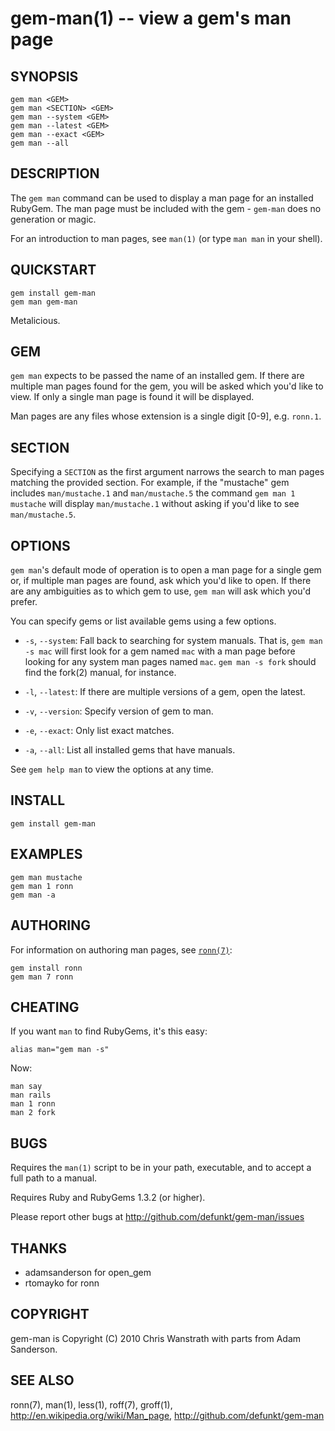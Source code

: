 gem-man(1) -- view a gem's man page
===================================

## SYNOPSIS

    gem man <GEM>
    gem man <SECTION> <GEM>
    gem man --system <GEM>
    gem man --latest <GEM>
    gem man --exact <GEM>
    gem man --all

## DESCRIPTION

The `gem man` command can be used to display a man page for an
installed RubyGem. The man page must be included with the gem -
`gem-man` does no generation or magic.

For an introduction to man pages, see `man(1)` (or type `man man` in
your shell).

## QUICKSTART

    gem install gem-man
    gem man gem-man

Metalicious.

## GEM

`gem man` expects to be passed the name of an installed gem. If there
are multiple man pages found for the gem, you will be asked which
you'd like to view. If only a single man page is found it will be
displayed.

Man pages are any files whose extension is a single digit [0-9],
e.g. `ronn.1`.

## SECTION

Specifying a `SECTION` as the first argument narrows the search to man
pages matching the provided section. For example, if the "mustache"
gem includes `man/mustache.1` and `man/mustache.5` the command `gem
man 1 mustache` will display `man/mustache.1` without asking if you'd
like to see `man/mustache.5`.

## OPTIONS

`gem man`'s default mode of operation is to open a man page for a
single gem or, if multiple man pages are found, ask which you'd like
to open. If there are any ambiguities as to which gem to use, `gem
man` will ask which you'd prefer.

You can specify gems or list available gems using a few options.

  * `-s`, `--system`:
    Fall back to searching for system manuals. That is, `gem man -s
    mac` will first look for a gem named `mac` with a man page before
    looking for any system man pages named `mac`. `gem man -s fork`
    should find the fork(2) manual, for instance.

  * `-l`, `--latest`:
    If there are multiple versions of a gem, open the latest.

  * `-v`, `--version`:
    Specify version of gem to man.

  * `-e`, `--exact`:
    Only list exact matches.

  * `-a`, `--all`:
    List all installed gems that have manuals.

See `gem help man` to view the options at any time.

## INSTALL

    gem install gem-man

## EXAMPLES

    gem man mustache
    gem man 1 ronn
    gem man -a

## AUTHORING

For information on authoring man pages, see [`ronn(7)`][r7]:

    gem install ronn
    gem man 7 ronn

## CHEATING

If you want `man` to find RubyGems, it's this easy:

    alias man="gem man -s"

Now:

    man say
    man rails
    man 1 ronn
    man 2 fork

## BUGS

Requires the `man(1)` script to be in your path, executable, and to
accept a full path to a manual.

Requires Ruby and RubyGems 1.3.2 (or higher).

Please report other bugs at <http://github.com/defunkt/gem-man/issues>

## THANKS

* adamsanderson for open_gem
* rtomayko for ronn

## COPYRIGHT

gem-man is Copyright (C) 2010 Chris Wanstrath with parts from Adam
Sanderson.

## SEE ALSO

ronn(7), man(1), less(1), roff(7), groff(1),
<http://en.wikipedia.org/wiki/Man_page>,
<http://github.com/defunkt/gem-man>

[r7]: http://rtomayko.github.com/ronn/
